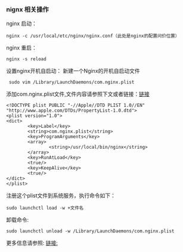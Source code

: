 ### nignx 相关操作
nginx 启动：

    nginx -c /usr/local/etc/nginx/nginx.conf（此处是nginx的配置问价位置）
    
nginx 重启：

    nginx -s reload

设置nginx开机自启动：
新建一个Nginx的开机自启动文件
     
     sudo vim /Library/LaunchDaemons/com.nginx.plist
添加com.nginx.plist文件,文件内容请参照下文或者链接：[链接](https://www.cnblogs.com/52php/p/5684348.html)

    <!DOCTYPE plist PUBLIC "-//Apple//DTD PLIST 1.0//EN" "http://www.apple.com/DTDs/PropertyList-1.0.dtd">  
    <plist version="1.0">  
    <dict>  
            <key>Label</key>  
            <string>com.nginx.plist</string>  
            <key>ProgramArguments</key>  
            <array>  
                    <string>/usr/local/bin/nginx</string>  
            </array>  
            <key>RunAtLoad</key>  
            <true/>  
            <key>KeepAlive</key>  
            <true/>
    </dict>  
    </plist>

注册这个plist文件到系统服务，执行命令如下：
    
    sudo launchctl load -w +文件名
卸载命令:
    
    sudo launchctl unload -w /Library/LaunchDaemons/com.nginx.plist
更多信息请参照:
[链接:](https://newsn.net/say/php-fpm-autorun.html)